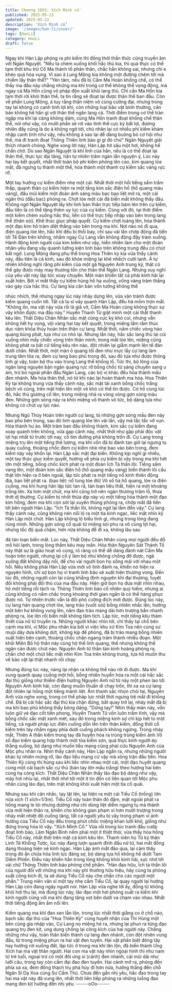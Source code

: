 ```yaml
---
title: Chương 1055: Xích Minh cổ
published: 2025-05-22
updated: 2025-05-22
description: 'Xích Minh cổ'
image: '/images/han-li/cover/'
tags: [HanLi]
category: HanLi
draft: false
---
```


Ngay khi Hàn Lập phóng ra phi kiếm thì đồng thời thần thức cũng
truyền âm với Ngân Nguyệt.
"Nếu ta chém xuống khối hắc thủ kia, thì quả thực có thể tạm thời
khu trừ Cổ Ma thánh tổ phân thân, chắc hẳn không sai, nhưng chỉ
e khéo quá hóa vụng. Vì sao ả Lung Mộng kia không một đường
chém tới mà chiếm lấy thân thể?"
"Yên tâm, nếu đã bị Cấm Ma Hoàn khống chế, có thể thấy ma
đầu này chẳng những ma khí trong cơ thể không thể vọng động,
mà ngay cả Ma Hồn cũng vô pháp độn xuất khỏi lang thủ. Chỉ cần
Ma Hồn kia tạm thời rời khỏi thân thể, ta tin rằng sẽ đoạt lại được
thân thể ban đầu. Còn về phần Lung Mông, ả tuy rằng thần niệm
vô cùng cường đại, nhưng trong tay lai không có canh tinh lợi khí,
còn những loại bảo vật bình thường, căn bản không hề hấn gì với
thân thể ngân lang cả. Thời điểm trong cơ thể tràn ngập ma khí lại
càng không dám, cùng Ma Hồn tranh đoạt khống chế thân thể, nói
như vậy, có mười phần sẽ rơi vào tình thế cực kỳ bất lợi, đương
nhiên đấy cũng là do ả không ngờ tới, chủ nhân lại có nhiều phi
kiếm khảm nhập canh tinh như vậy, nếu không ả sao lại dễ dàng
buông bỏ cơ hội như thế, mà đi tranh đoạt Thông Thiên linh bảo
gì gì đó chứ"
Ngân Nguyệt giải thích nhanh chóng.
Nghe xong lời này, Hàn Lập hít sâu một hơi, không hề chần chờ.
Dù sao Ngân Nguyệt là khí linh của hắn, nếu là có thể đoạt lại
thân thể, thực lực đại tăng, hắn tự nhiên trăm ngàn lần nguyện ý,
Lúc này hai tay kết quyết, nhất thời toàn bộ phi kiếm phóng lên
cao, kim quang lóa mắt, đã ngưng tụ thành một thể, hóa thành
một thanh cự kiếm sắc vàng rực rỡ.

Một tay hướng cự kiếm điểm nhẹ một cái.
Nhất thời một hồi tiếng sấm trầm thấp, quanh thân cự kiếm hiện
ra một tầng kim sắc điện hồ (hồ quang màu vàng), đầu mũi kiếm
một đoàn ánh sáng màu bạc bạo liệt mở ra, một cái ngân thủ (đầu
bạc) phóng ra.
Chợt lóe một cái đã biến mất không thấy đâu.
Không ngờ Ngân Nguyệt lấy khí linh bản thân trực tiếp bám lên
trên cự kiếm, đầu tiên là có thể tăng thêm uy lực của cự kiếm.
Cùng với đó, tại thời điểm một kiếm chém xuống hắc thủ, liền có
thể trực tiếp nhập vào bên trong lang thể (thân sói).
Khẽ thúc giục pháp quyết. Cự kiếm chợt loáng lên, hóa thành một
đạo kim hồ trảm diệt thẳng vào bên trong ma khí. Nơi nào nó đi
qua, điện quang lóe lên, hắc khí đều bị thổi bay, chỉ sau vài lần
chớp động đã tiến tới Tế Đàn trên không, nhắm ngay Cự Lang
vẫn không động đậy trảm xuống.
Hành động kinh người của kim kiếm như vậy, hiển nhiên làm cho
một đoàn nhân-yêu đang vây quanh lưỡng kiện linh bảo trên
không trung đều có chút bất ngờ.
Lung Mộng đang phụ thể trong Hoa Thiên kỳ kia vừa thấy cảnh
này, đầu tiên là cả kinh, sau đó khóe miệng lại khẽ nhếch cười
lạnh.
Ả tự nhiên không nghĩ rằng phi kiếm của một gã Nguyên Anh
trung kỳ, thật có thể gây được mảy may thương tổn cho thân thể
Ngân Lang.
Nhưng suy nghĩ của yêu vật này lập tức xoay chuyển.
Một màn khiến tất cả phải kinh hãi lại xuất hiện.
Bởi vì mắt thấy cự kiếm hùng hổ hạ xuống, vững vàng trảm thẳng
vào gáy của hắc thủ. Cự lang kia căn bản vốn tưởng không thể

nhúc nhích, thế nhưng ngay lúc này nhảy dựng lên, vừa vặn tránh
được kiếm quang cuốn tới.
Tất cả tu sĩ vây quanh Hàn Lập, đều há mồm trợn mắt.
"Không ổn, ma vật này vừa rồi là giả vờ, Cấm Ma Hoàn cũng
không thực sự vây khốn được ma đầu này."
Huyền Thanh Tử giật mình một cái thất thanh kêu lên.
Thất Diệu Chân Nhân sắc mặt cũng cực kỳ khó coi, nhưng vẫn
không hết hy vọng, vội vàng hai tay kết quyết, trong miệng lầm
rầm thúc dục năm khỏa thúy hoàn trên thân cự lang.
Nhất thời, năm chiếc vòng hào quang bùng phát, tựa như co nhỏ
lại. Nhưng lần này, hắc sắc lang thủ lại cúi xuống nhìn mấy chiếc
vòng trên thân mình, trong mắt lóe lên, miệng cũng không phát ra
bất cứ tiếng kêu rên nào, đột nhiên lại giẫm mạnh lên tế đàn dưới
chân.
Nhất thời, một màn ô quang tối đen như mực lấy cự lang làm
trung tâm tỏa ra, đem cự lang bao phủ trong đó, sau đó tựa như
được thông linh gì vậy, toàn bộ thu vào trong Lang thể khổng lồ.
Tức thì, bộ lông của ngân lang nguyên bản ngân quang rực rỡ
bỗng chốc từ sáng chuyển sang u ám, trừ bỏ ngoài phần đầu
Ngân Lang, các bộ vị khác đều hóa thành mầu đen nhánh.
Ma hóa thân thể, nó từ khi nào lại hoàn thành ma hóa.
Hoa Thiên Kỳ tại không trung vừa thấy cảnh này, sắc mặt tái xanh
bỗng chốc trắng bệch vô cùng, trên mặt hiện lên một vẻ khó có
thể tin được.
Cơ hồ cùng lúc đó, hắc thủ giương cổ lên, trong miệng nhả ra
vòng vòng gợn sóng màu đen.
Những gợn sóng này ra khỏi miệng vô thanh vô tức, bộ dáng tựa
như không có chút uy lực nào.

Nhưng Ngũ Thúy Hoàn trên người cự lang, bị những gợn sóng
mầu đen này bao phủ bên trong, sau đó linh quang lóe lên vài lần,
vậy mà tấc tấc vỡ vụn. Hóa thành hư ảo.
Một trảm ban đầu không thành, kim sắc cự kiếm đang xoay quanh
trên không, vừa gạp cảnh này, nhất thời như gặp phải độc vật lợi
hại nhất từ trước tới nay, cố tìm đường phá không trốn đi.
Cự Lang trong miệng tru lên một tiếng thê lương, ma khí vốn đã
bị đánh tan giờ lại ngưng tụ quay cuồng, thoáng chốc đem cự
kiếm nhè nhẹ bao vào bên trong, đem kiếm này vây khốn lại.
Hàn Lập sắc mặt đại biến. Không kịp nghĩ gì nhiều, một tay thúc
giục kiếm quyết, hướng về phía cự kiếm bị vây trong ma khí hét
lớn một tiếng, bỗng chốc kích phát ra một đoàn Ích Tà thần lôi.
Tiếng sấm vang lên, một đoàn kim sắc điện hồ (hồ quang mầu
vàng) biến thành lôi cầu thật lớn hiện ra ở bên ngoài, lập tức phát
ra một tiếng nổ kinh thiên động địa, bạo liệt phát ra.
(bạo liệt: nổ tung tóe đó)
Vô số tia hồ quang, lóe ra điên cuồng, ma khí hung hãn lập tức
tan rã, tán loạn tiêu thất, hiện ra một khoảng trống lớn. Xa hơn
một chút, ma khí cũng trở nên ngàn thương trăm lỗ, thưa thớt dị
thường.
Cự kiếm bị nhốt thừa dịp này vù một tiếng hóa thành một đạo kim
hồng, đem ma khí còn sót lại xuyên thủng phóng ra, chớp mắt đã
tiến tới bên người Hàn Lập.
"Ích Tà thần lôi, không ngờ lại lắm đến vậy."
Cự lang thấy cảnh này, cũng không nén nổi lộ ra một tia kinh
ngạc, liếc mắt nhìn kỹ Hàn Lập một chút.
Hàn Lập không lộ biểu tình gì, nhưng trong lòng đang rùng mình.
Những gợn sóng cổ quái từ miệng sói phu ra vô cùng lợi hại,
nhưng tốc độ quá chậm, hơn nữa không để đi xa, không lâu sau

đã tán loạn biến mất.
Lúc này, Thất Diệu Chân Nhân cùng mọi người đều đổ mồ hôi
lạnh, trong lòng thầm kêu may mắn.
Hóa thân Nguyên Sát Thánh Tổ này thật sự là giảo hoạt vô cùng,
rõ ràng có thể dễ dàng đánh nát Cấm Ma hoàn trên người, nhưng
lại cố ý làm bộ như không chống đỡ được, ngã xuống đất không
dậy nổi, để cho vài người bọn họ sống mái với nhau một hồi. Nếu
không phải Hàn Lập vừa mới vô tình đánh ra, khiến nó hiện ra
nguyên hình, chỉ sợ bọn họ vì tranh linh bảo sẽ xuất hiện thương
vong. Đến lúc đó, những người còn lại cũng khẳng định nguyên
khí đại thương, tuyệt đối không phải đối thủ của ma đầu này.
Hiện giờ bọn họ đưa mắt nhìn nhau, hô một tiếng rồi tách ra.
Thông Thiên linh bảo cố nhiên quý hiếm, nhưng ai cũng không có
nắm chắc trong khoảng thời gian ngắn là có thể hàng phục được
nó.
Tự nhiên trước vẫn là đối phó cường địch mới được.
Đúng lúc này, cự lang hàn quang chợt lóe, lang trảo (vuốt sói)
bỗng nhiên nhấc lên, hướng một bên hư không vung lên, năm
đạo trảo mang dài hơn trượng bắn nhanh phóng ra, lóe lên rồi
biến mất không tăm tích.
Lập tức, một tiếng kêu thảm thiết của nữ tử truyền ra.
Những người khác nhìn tới, chỉ thấy tại chỗ bên cạnh ma khí, vị
Mộc phu nhân kia bởi vì việc khu xử Kim Toa nên cùng sư muội
dây dưa không dứt, không kịp đề phòng, đã bị trảo mang bỗng
nhiên xuất hiện bên cạnh, thoáng chốc chặn ngang trảm thành
nhiều đoạn. Một khối Miên Bố hộ thân này cùng hộ thể linh
quang, thế nhưng không thể ngăn cản được chút nào.
Nguyên Anh từ thân tàn kinh hoàng phóng ra, chần chờ một chút
liếc mắt nhìn Kim Toa trên không trung, tựa hồ muốn thu về bảo
vật lại thật nhanh rồi chạy

Nhưng đúng lúc này, nàng lại nhận ra không thể nào rời đi được.
Ma khí xung quanh quay cuồng một hồi, bỗng nhiên huyễn hóa ra
một cái hắc sắc đại thủ giống như thiểm điện hướng Nguyên Anh
nữ tử này một phen lao tới.
Nguyên Anh kinh hãi, còn đang muốn thuấn di chạy trốn, thì xa xa
cự lang đột nhiên lại hống một tiếng mãnh liệt.
Âm thanh sắc nhọn chói tai, Nguyên Anh vừa nghe xong, trong cơ
thể pháp lực nhất thời ngưng trệ mất đi khống chế.
Đã bị cái hắc sắc đại thủ kia chặn đứng, bắt quay trở lại, nháy
mắt đã bị ma khí bao phủ không thấy bóng dáng.
"Dừng tay!"
Nhìn thấy màn này, vốn luôn giữ vẻ đạo cốt tiên phong, Huyền
Thanh Tử vốn luôn trầm tĩnh, vậy mà bỗng chốc sắc mặt xanh
mét, sau đó trong miệng kinh sợ chỉ kịp hét to một tiếng, cả người
pháp lực điên cuồng dồn lên trên thân kiếm, đồng thời cổ kiếm
trên tay nhắm ngay phía dưới cuồng phách không ngừng.
Trong nháy mắt, Thiên A thần kiếm trong tay đã huyễn hóa ra
trùng trùng kiếm ảnh.Vô số đạo kiếm quang hợp thành một tòa
kiếm sơn, quả thực kinh người ép thẳng xuống, bộ dạng như
muốn liều mạng cũng phải cứu Nguyên Anh của Mộc phu nhân
ra.
Nhìn thấy cảnh này, Hàn Lập ngẩn ra, nhưng những người khác
tự nhiên mừng rỡ, lão đạo liều mạng cứ vậy mà xông trận đầu
tiên.
Hoa Thiên Kỳ cùng thi hùng sau khi liếc nhìn nhau một cái, một
đạo huyết quang cùng một cái bạch sắc cự thủ (bàn tay lớn mầu
trắng) theo hướng hai bên cùng hạ công kích.
Thất Diệu Chân Nhân thấy lão đạo bộ dáng như vậy, mày hơi
nhíu lại, nhất thời nhớ tới một ít tin đồn có liên quan tới Mộc phu
nhân cùng lão đạo, trên mặt không khỏi xuất hiện một tia cổ quái.

Nhưng sau khi cân nhắc, tay lật lên, lại hiện ra một cái Tiểu Cổ
(trống) lớn nửa xích
(1 xích=1/3m).
Tiểu Cổ này toàn thân đỏ đậm, mặt ngoài phát ra hồng mang le lói
nhưng dường như chỉ dùng liệt diễm ngưng tụ mà thành vừa mới
hiện thân ra, khiến cho không gian phạm vi hơn mười trượng
trong nháy mắt nhiệt độ cuồng tăng, tất cả người yêu bị vây trong
phạm vi ảnh hưởng của Tiểu Cổ này đều trong phút chốc miệng
khan lưỡi khô, giống như đứng trong hỏa lò vậy.
"Xích Minh Cổ."
Vừa rồi trong lúc tranh đấu cướp đoạt linh bảo, Lâm Ngân Bình
nếm phải một ít thiệt thòi, vừa thấy hỏa hồng Tiểu Cổ này, nhất
thời trên mặt cả kinh kêu lên.
Thanh niên họ Từ ký thân Linh Tê Khổng Tước, lúc này đang
lượn quanh đỉnh đầu nữ tử, hai mắt đồng dạng thoáng hiện vẻ
kinh ngạc.
Hàn Lập ánh mắt đảo qua, lại cảm thấy trong đó ẩn chứa hỏa linh
lực đáng sợ, bộ dáng tựa hồ không hề dưới Tam Diễm Phiến.
Điều này khiến hắn trong lòng không khỏi kinh hãi, sực nhớ tới
vài chữ Thông Thiên linh bảo phỏng chế phẩm.
"Hàn đạo hữu, Ích tà thần lôi của ngươi đối với những ma khí này
phi thường hữu hiệu, hãy cùng ta phóng xuất công kích đi, ta sẽ
dùng Tiểu Cổ này che chắn cho các ngươi một phần."
Trung niên văn sĩ một tay nhẹ cầm Tiểu Cổ, lại quay người lại
hướng Hàn Lập còn đang ngây người nói.
Hàn Lập vừa nghe lời ấy, đồng tử không khỏi hơi thu lại, mà đúng
lúc này, lão đạo một hơi phóng xuất ra kiếm khí kinh người cùng
với ma khí đang tăng vọt bên dưới va chạm vào nhau.
Nhất thời tiếng động ầm ầm nổi lên.

Kiếm quang ma khí đan xen lẫn lộn, trong lúc nhất thời giằng co ở
chỗ nào, bạch sắc đại thủ của "Hoa Thiên Kỳ" cùng huyết nhận
của Thi Hùng một bên cũng gia nhập vào, Cự Lang nọ miệng hé
ra, nhưng lại phun ra từng đạo quang trụ đen kịt, ung dung chống
lại công kích của hai người này.
Chẳng những như vậy, toàn thân biến thành cự lang đen nhánh,
còn đột nhiên vung đầu, từ trong miệng phun ra hai vật đen tuyền.
Hai vật phân biệt đông tây hay hướng rơi xuống đất, lập tức ở
trong ma khi lăn lộn, đã biến thành Ưng Xích hai ma vật thân
người.
Hai con ma vật này nhìn ngoại hình thì như nam tử trẻ tuổi, ngoại
trừ có một đôi ưng sí (cánh) đen nhánh, cái mũi dài như lưỡi câu,
trong tay còn cầm đại đao đen tuyền. Hai cánh mở ra, phóng đến
phía xa xa, đem đống thạch trụ phá hủy đi hơn nửa, hướng thẳng
đến chỗ Ngân Sí Dạ Xoa cùng Sư Cầm Thú.
Chưa đến gần nhị yêu, hắc đao trong tay hai ma vật này đã vung
lên, nhất thời liên tiếp phóng ra những luồng đao mang đen kịt
hướng đến nhị yêu.
------oOo------
